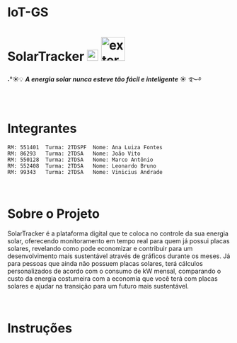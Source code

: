 # IoT-GS

# SolarTracker <img src="solartracker.png" alt="SolarTracker" width="25" height="25" /> <img width="54" height="54" src="https://img.icons8.com/external-nawicon-flat-nawicon/64/external-solar-panel-energy-nawicon-flat-nawicon-2.png" alt="external-solar-panel-energy-nawicon-flat-nawicon-2"/>

˖°☀️💡 ***A energia solar nunca esteve tão fácil e inteligente*** ☀︎ ࿐࿔

<br>

# Integrantes
    RM: 551401  Turma: 2TDSPF  Nome: Ana Luiza Fontes 
    RM: 86293   Turma: 2TDSA   Nome: João Vito
    RM: 550128  Turma: 2TDSA   Nome: Marco Antônio
    RM: 552408  Turma: 2TDSA   Nome: Leonardo Bruno
    RM: 99343   Turma: 2TDSA   Nome: Vinicius Andrade

<br>

# Sobre o Projeto
SolarTracker é a plataforma digital que te coloca no controle da sua energia solar, oferecendo monitoramento em tempo real para quem já possui placas solares, revelando como pode economizar e contribuir para um desenvolvimento mais sustentável através de gráficos durante os meses. Já para pessoas que ainda não possuem placas solares, terá cálculos personalizados de acordo com o consumo de kW mensal, comparando o custo da energia costumeira com a economia que você terá com placas solares e ajudar na transição para um futuro mais sustentável.


<br>

# Instruções



<br>
